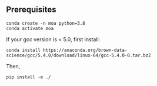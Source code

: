 ## Prerequisites
```
conda create -n moa python=3.8
conda activate moa
```
If your gcc version is < 5.0, first install:
```
conda install https://anaconda.org/brown-data-science/gcc/5.4.0/download/linux-64/gcc-5.4.0-0.tar.bz2
```

Then,
```
pip install -e ./
```